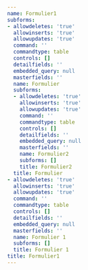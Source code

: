 ```yaml
---
name: Formulier1
subforms:
- allowdeletes: 'true'
  allowinserts: 'true'
  allowupdates: 'true'
  command: ''
  commandtype: table
  controls: []
  detailfields: ''
  embedded_query: null
  masterfields: ''
  name: Formulier
  subforms:
  - allowdeletes: 'true'
    allowinserts: 'true'
    allowupdates: 'true'
    command: ''
    commandtype: table
    controls: []
    detailfields: ''
    embedded_query: null
    masterfields: ''
    name: Formulier2
    subforms: []
    title: Formulier2
  title: Formulier
- allowdeletes: 'true'
  allowinserts: 'true'
  allowupdates: 'true'
  command: ''
  commandtype: table
  controls: []
  detailfields: ''
  embedded_query: null
  masterfields: ''
  name: Formulier 1
  subforms: []
  title: Formulier 1
title: Formulier1
---
```

